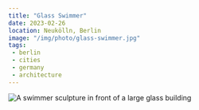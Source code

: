 ```yaml
---
title: "Glass Swimmer"
date: 2023-02-26
location: Neukölln, Berlin
image: "/img/photo/glass-swimmer.jpg"
tags:
 - berlin
 - cities
 - germany
 - architecture
---
```


![A swimmer sculpture in front of a large glass building](/img/photo/glass-swimmer.jpg)
